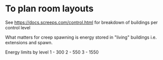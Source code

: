 # To plan room layouts

See https://docs.screeps.com/control.html for breakdown of buildings per control level

What matters for creep spawning is energy stored in "living" buildings i.e. extensions and spawn.

Energy limits by level
1 - 300
2 - 550
3 - 1550
